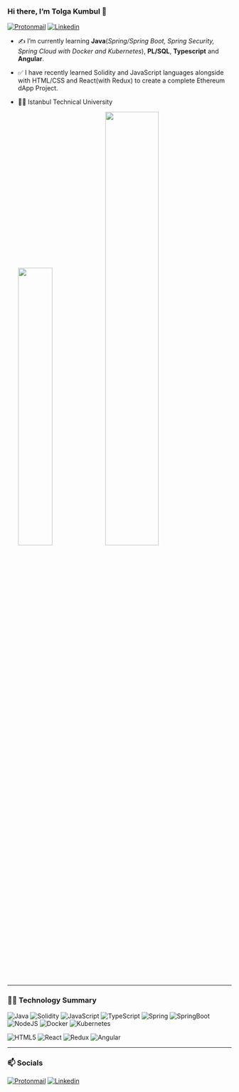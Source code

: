 ### Hi there, I’m Tolga Kumbul 👋
[![Protonmail](https://img.shields.io/badge/ProtonMail-8B89CC?style=for-the-badge&logo=protonmail&logoColor=white&style=Plastic)](mailto:tolga_kumbul@protonmail.com)
[![Linkedin](https://img.shields.io/badge/linkedin-%230077B5.svg?style=for-the-badge&logo=linkedin&logoColor=white&style=Plastic)](https://www.linkedin.com/in/tolga-k%C3%BCmb%C3%BCl/)

- ✍ I’m currently learning **Java**(*Spring/Spring Boot, Spring Security, Spring Cloud with Docker and Kubernetes*), **PL/SQL**, **Typescript** and **Angular**.
- ✅ I have recently learned Solidity and JavaScript languages alongside with HTML/CSS and React(with Redux) to create a complete Ethereum dApp Project.

- 👨‍🎓 Istanbul Technical University

  <img src="https://github-readme-stats.vercel.app/api/top-langs/?username=TolgaKmbl&layout=compact&theme=github_dark&hide_border=true" width=40% height=40%/>

  <img src="https://github-readme-stats.vercel.app/api?username=TolgaKmbl&show_icons=true&theme=github_dark&hide_border=true" width=50% height=50% />


---
### :man_technologist: Technology Summary
![Java](https://img.shields.io/badge/java-%23ED8B00.svg?style=for-the-badge&logo=java&logoColor=white&style=Plastic)
![Solidity](https://img.shields.io/badge/Solidity-%23363636.svg?style=for-the-badge&logo=solidity&logoColor=white&style=Plastic)
![JavaScript](https://img.shields.io/badge/javascript-%23323330.svg?style=for-the-badge&logo=javascript&logoColor=%23F7DF1E&style=Plastic)
![TypeScript](https://img.shields.io/badge/typescript-%23007ACC.svg?style=for-the-badge&logo=typescript&logoColor=white&style=Plastic)
![Spring](https://img.shields.io/badge/spring-%236DB33F.svg?style=for-the-badge&logo=spring&logoColor=white&style=Plastic)
![SpringBoot](https://img.shields.io/badge/Spring_Boot-F2F4F9?style=for-the-badge&logo=spring-boot&style=Plastic)
![NodeJS](https://img.shields.io/badge/node.js-6DA55F?style=for-the-badge&logo=node.js&logoColor=white&style=Plastic)
![Docker](https://img.shields.io/badge/Docker-2CA5E0?style=for-the-badge&logo=docker&logoColor=white&style=Plastic)
![Kubernetes](https://img.shields.io/badge/kubernetes-326ce5.svg?&style=for-the-badge&logo=kubernetes&logoColor=white&style=Plastic)

![HTML5](https://img.shields.io/badge/html5-%23E34F26.svg?style=for-the-badge&logo=html5&logoColor=white&style=Plastic)
![React](https://img.shields.io/badge/react-%2320232a.svg?style=for-the-badge&logo=react&logoColor=%2361DAFB&style=Plastic)
![Redux](https://img.shields.io/badge/redux-%23593d88.svg?style=for-the-badge&logo=redux&logoColor=white&style=Plastic)
![Angular](https://img.shields.io/badge/angular-%23DD0031.svg?style=for-the-badge&logo=angular&logoColor=white&style=Plastic) 

---
### :mailbox: Socials
[![Protonmail](https://img.shields.io/badge/ProtonMail-8B89CC?style=for-the-badge&logo=protonmail&logoColor=white&style=Plastic)](mailto:tolga_kumbul@protonmail.com)
[![Linkedin](https://img.shields.io/badge/linkedin-%230077B5.svg?style=for-the-badge&logo=linkedin&logoColor=white&style=Plastic)](https://www.linkedin.com/in/tolga-k%C3%BCmb%C3%BCl/)




















